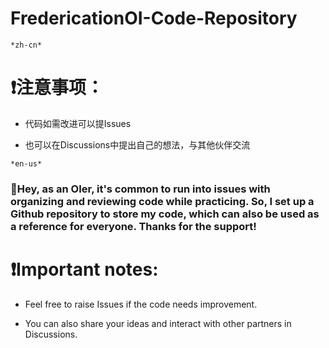# FredericationOI-Code-Repository

`*zh-cn*`

# ❗️注意事项：

 - 代码如需改进可以提Issues

 - 也可以在Discussions中提出自己的想法，与其他伙伴交流

`*en-us*`

### 👏Hey, as an OIer, it's common to run into issues with organizing and reviewing code while practicing. So, I set up a Github repository to store my code, which can also be used as a reference for everyone. Thanks for the support!

# ❗️Important notes:

- Feel free to raise Issues if the code needs improvement.

- You can also share your ideas and interact with other partners in Discussions.
